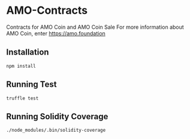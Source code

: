 # AMO-Contracts
Contracts for AMO Coin and AMO Coin Sale
For more information about AMO Coin, enter https://amo.foundation

## Installation
<code>npm install</code>

## Running Test
<code>truffle test</code>

## Running Solidity Coverage
<code>./node_modules/.bin/solidity-coverage</code>
